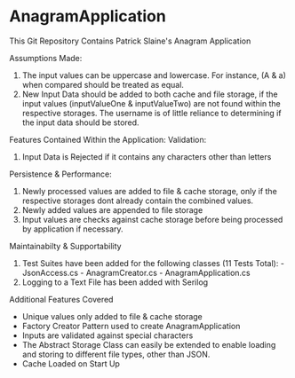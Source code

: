 # AnagramApplication

This Git Repository Contains Patrick Slaine's Anagram Application

Assumptions Made:
1. The input values can be uppercase and lowercase. For instance, (A & a) when compared should be treated as equal.
2. New Input Data should be added to both cache and file storage, if the input values (inputValueOne & inputValueTwo) are not found within the respective storages. The username is of little reliance to determining if the input data should be stored.


Features Contained Within the Application:
  Validation:
  1. Input Data is Rejected if it contains any characters other than letters
 
  Persistence & Performance:
  1. Newly processed values are added to file & cache storage, only if the respective storages dont already contain the combined values.
  2. Newly added values are appended to file storage
  3. Input values are checks against cache storage before being processed by application if necessary.
  
  Maintainabilty & Supportability 
  1. Test Suites have been added for the following classes (11 Tests Total):
    - JsonAccess.cs
    - AnagramCreator.cs
    - AnagramApplication.cs
  2. Logging to a Text File has been added with Serilog

Additional Features Covered
- Unique values only added to file & cache storage
- Factory Creator Pattern used to create AnagramApplication
- Inputs are validated against special characters
- The Abstract Storage Class can easily be extended to enable loading and storing to different file types, other than JSON.
- Cache Loaded on Start Up
  
